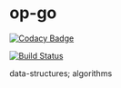 # op-go

[![Codacy Badge](https://api.codacy.com/project/badge/Grade/c71141a8ea664afba492c6278d9944bf)](https://app.codacy.com/app/zwfang/op-go?utm_source=github.com&utm_medium=referral&utm_content=zwfang/op-go&utm_campaign=Badge_Grade_Dashboard)

[![Build Status](https://travis-ci.com/zwfang/op-go.svg?branch=master)](https://travis-ci.com/zwfang/op-go)

data-structures; algorithms
